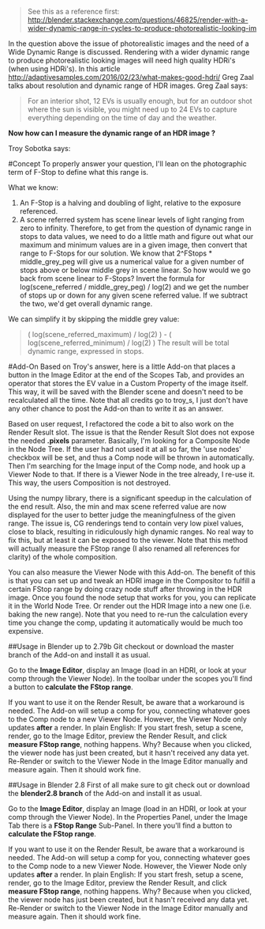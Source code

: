 > See this as a reference first:
> http://blender.stackexchange.com/questions/46825/render-with-a-wider-dynamic-range-in-cycles-to-produce-photorealistic-looking-im

In the question above the issue of photorealistic images and the need of a Wide Dynamic Range is discussed. Rendering with a wider dynamic range to produce photorealistic looking images will need high quality HDRi's (when using HDRi's). In this article http://adaptivesamples.com/2016/02/23/what-makes-good-hdri/ Greg Zaal talks about resolution and dynamic range of HDR images. Greg Zaal says:

> For an interior shot, 12 EVs is usually enough, but for an outdoor shot where the sun is visible, you might need up to 24 EVs to capture everything depending on the time of day and the weather.

**Now how can I measure the dynamic range of an HDR image ?**

Troy Sobotka says:

#Concept
To properly answer your question, I'll lean on the photographic term of F-Stop to define what this range is.

What we know:
1) An F-Stop is a halving and doubling of light, relative to the exposure referenced.
2) A scene referred system has scene linear levels of light ranging from zero to infinity.
Therefore, to get from the question of dynamic range in stops to data values, we need to do a little math and figure out what our maximum and minimum values are in a given image, then convert that range to F-Stops for our solution.
We know that 2^FStops * middle_grey_peg will give us a numerical value for a given number of stops above or below middle grey in scene linear. So how would we go back from scene linear to F-Stops? Invert the formula for log(scene_referred / middle_grey_peg) / log(2) and we get the number of stops up or down for any given scene referred value.
If we subtract the two, we'd get overall dynamic range.

We can simplify it by skipping the middle grey value:
>( log(scene_referred_maximum) / log(2) ) - ( log(scene_referred_minimum) / log(2) )
The result will be total dynamic range, expressed in stops.


#Add-On
Based on Troy's answer, here is a little Add-on that places a button in the Image Editor at the end of the Scopes Tab, and provides an operator that stores the EV value in a Custom Property of the image itself. This way, it will be saved with the Blender scene and doesn't need to be recalculated all the time. Note that all credits go to troy_s, I just don't have any other chance to post the Add-on than to write it as an answer.

Based on user request, I refactored the code a bit to also work on the Render Result slot. The issue is that the Render Result Slot does not expose the needed **.pixels** parameter. Basically, I'm looking for a Composite Node in the Node Tree. If the user had not used it at all so far, the 'use nodes' checkbox will be set, and thus a Comp node will be thrown in automatically. Then I'm searching for the Image input of the Comp node, and hook up a Viewer Node to that. If there is a Viewer Node in the tree already, I re-use it. This way, the users Composition is not destroyed.

Using the numpy library, there is a significant speedup in the calculation of the end result. Also, the min and max scene referred value are now displayed for the user to better judge the meaningfulness of the given range. The issue is, CG renderings tend to contain very low pixel values, close to black, resulting in ridiculously high dynamic ranges. No real way to fix this, but at least it can be exposed to the viewer.
Note that this method will actually measure the FStop range (I also renamed all references for clarity) of the whole composition.

You can also measure the Viewer Node with this Add-on. The benefit of this is that you can set up and tweak an HDRI image in the Compositor to fulfill a certain FStop range by doing crazy node stuff after throwing in the HDR image. Once you found the node setup that works for you, you can replicate it in the World Node Tree. Or render out the HDR Image into a new one (i.e. baking the new range). Note that you need to re-run the calculation every time you change the comp, updating it automatically would be much too expensive.

##Usage in Blender up to 2.79b
Git checkout or download the master branch of the Add-on and install it as usual.

Go to the **Image Editor**, display an Image (load in an HDRI, or look at your comp through the Viewer Node). In the toolbar under the scopes you'll find a button to **calculate the FStop range**.

If you want to use it on the Render Result, be aware that a workaround is needed. The Add-on will setup a comp for you, connecting whatever goes to the Comp node to a new Viewer Node. However, the Viewer Node only updates **after** a render. In plain English: If you start fresh, setup a scene, render, go to the Image Editor, preview the Render Result, and click **measure FStop range**, nothing happens. Why? Because when you clicked, the viewer node has just been created, but it hasn't received any data yet. Re-Render or switch to the Viewer Node in the Image Editor manually and measure again. Then it should work fine.

##Usage in Blender 2.8
First of all make sure to git check out or download the **blender2.8 branch** of the Add-on and install it as usual.

Go to the **Image Editor**, display an Image (load in an HDRI, or look at your comp through the Viewer Node). In the Properties Panel, under the Image Tab there is a **FStop Range** Sub-Panel. In there you'll find a button to **calculate the FStop range**.

If you want to use it on the Render Result, be aware that a workaround is needed. The Add-on will setup a comp for you, connecting whatever goes to the Comp node to a new Viewer Node. However, the Viewer Node only updates **after** a render. In plain English: If you start fresh, setup a scene, render, go to the Image Editor, preview the Render Result, and click **measure FStop range**, nothing happens. Why? Because when you clicked, the viewer node has just been created, but it hasn't received any data yet. Re-Render or switch to the Viewer Node in the Image Editor manually and measure again. Then it should work fine.
